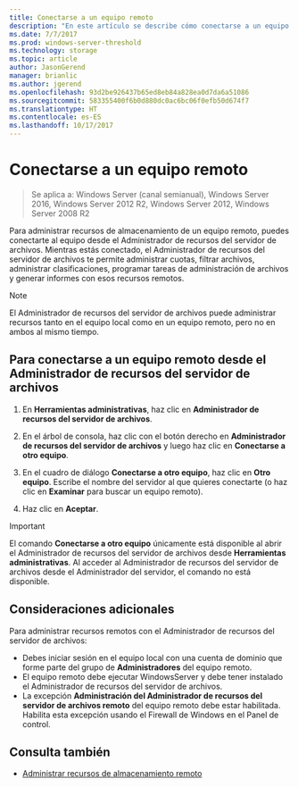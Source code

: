 ```yaml
---
title: Conectarse a un equipo remoto
description: "En este artículo se describe cómo conectarse a un equipo remoto para administrar recursos de almacenamiento desde el Administrador de recursos del servidor de archivos"
ms.date: 7/7/2017
ms.prod: windows-server-threshold
ms.technology: storage
ms.topic: article
author: JasonGerend
manager: brianlic
ms.author: jgerend
ms.openlocfilehash: 93d2be926437b65ed8eb84a828ea0d7da6a51086
ms.sourcegitcommit: 583355400f6b0d880dc0ac6bc06f0efb50d674f7
ms.translationtype: HT
ms.contentlocale: es-ES
ms.lasthandoff: 10/17/2017
---
```

# <a name="connect-to-a-remote-computer"></a>Conectarse a un equipo remoto 

> Se aplica a: Windows Server (canal semianual), Windows Server 2016, Windows Server 2012 R2, Windows Server 2012, Windows Server 2008 R2

Para administrar recursos de almacenamiento de un equipo remoto, puedes conectarte al equipo desde el Administrador de recursos del servidor de archivos. Mientras estás conectado, el Administrador de recursos del servidor de archivos te permite administrar cuotas, filtrar archivos, administrar clasificaciones, programar tareas de administración de archivos y generar informes con esos recursos remotos.

> [!Note]
> El Administrador de recursos del servidor de archivos puede administrar recursos tanto en el equipo local como en un equipo remoto, pero no en ambos al mismo tiempo.

## <a name="to-connect-to-a-remote-computer-from-file-server-resource-manager"></a>Para conectarse a un equipo remoto desde el Administrador de recursos del servidor de archivos

1.  En **Herramientas administrativas**, haz clic en **Administrador de recursos del servidor de archivos**.

2.  En el árbol de consola, haz clic con el botón derecho en **Administrador de recursos del servidor de archivos** y luego haz clic en **Conectarse a otro equipo**.

3.  En el cuadro de diálogo **Conectarse a otro equipo**, haz clic en **Otro equipo**. Escribe el nombre del servidor al que quieres conectarte (o haz clic en **Examinar** para buscar un equipo remoto).

4.  Haz clic en **Aceptar**.

> [!Important]
> El comando **Conectarse a otro equipo** únicamente está disponible al abrir el Administrador de recursos del servidor de archivos desde **Herramientas administrativas**. Al acceder al Administrador de recursos del servidor de archivos desde el Administrador del servidor, el comando no está disponible.

## <a name="additional-considerations"></a>Consideraciones adicionales

Para administrar recursos remotos con el Administrador de recursos del servidor de archivos:

-   Debes iniciar sesión en el equipo local con una cuenta de dominio que forme parte del grupo de **Administradores** del equipo remoto.
-   El equipo remoto debe ejecutar WindowsServer y debe tener instalado el Administrador de recursos del servidor de archivos.
-   La excepción **Administración del Administrador de recursos del servidor de archivos remoto** del equipo remoto debe estar habilitada. Habilita esta excepción usando el Firewall de Windows en el Panel de control.

## <a name="see-also"></a>Consulta también

-   [Administrar recursos de almacenamiento remoto](managing-remote-storage-resources.md)